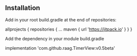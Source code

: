 ## Installation

Add in your root build.gradle at the end of repositories:

allprojects {
    repositories {
	...
	maven { url 'https://jitpack.io' }
    }
}

Add the dependency in your module build.gradle
 
   implementation 'com.github.raag.TimerView:v0.5beta'
 
